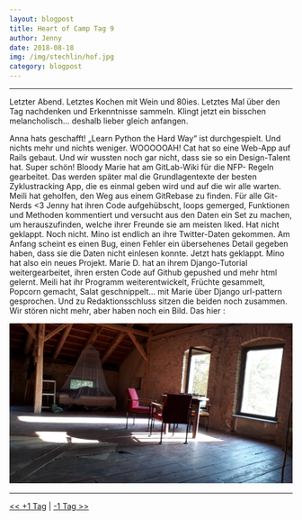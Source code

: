 ```yaml
---
layout: blogpost
title: Heart of Camp Tag 9
author: Jenny
date: 2018-08-18
img: /img/stechlin/hof.jpg
category: blogpost
---
```

                                      
***
Letzter Abend. Letztes Kochen mit Wein und 80ies. Letztes Mal über den Tag nachdenken und Erkenntnisse sammeln. Klingt jetzt ein bisschen melancholisch… deshalb lieber gleich anfangen.

Anna hats geschafft! „Learn Python the Hard Way“ ist durchgespielt. Und nichts mehr und nichts weniger. WOOOOOAH!
Cat hat so eine Web-App auf Rails gebaut. Und wir wussten noch gar nicht, dass sie so ein Design-Talent hat. Super schön!
Bloody Marie hat am GitLab-Wiki für die NFP- Regeln gearbeitet. Das werden später mal die Grundlagentexte der besten Zyklustracking App, die es einmal geben wird und auf die wir alle warten. Meili hat geholfen, den Weg aus einem GitRebase zu finden. Für alle Git-Nerds <3
Jenny hat ihren Code aufgehübscht, loops gemerged, Funktionen und Methoden kommentiert und versucht aus den Daten ein Set zu machen, um herauszufinden, welche ihrer Freunde sie am meisten liked. Hat nicht geklappt. Noch nicht.
Mino ist endlich an ihre Twitter-Daten gekommen. Am Anfang scheint es einen Bug, einen Fehler ein übersehenes Detail gegeben haben, dass sie die Daten nicht einlesen konnte. Jetzt hats geklappt. Mino hat also ein neues Projekt. 
Marie D. hat an ihrem Django-Tutorial weitergearbeitet, ihren ersten Code auf Github gepushed und mehr html gelernt. 
Meili hat ihr Programm weiterentwickelt, Früchte gesammelt, Popcorn gemacht, Salat geschnippelt… mit Marie über Django url-pattern gesprochen. Und zu Redaktionsschluss sitzen die beiden noch zusammen. Wir stören nicht mehr, aber haben noch ein Bild. Das hier :  


![](/img/stechlin/dachboden.jpg)

***

[<< +1 Tag](/stechlin_19)
|
[-1 Tag >>](/stechlin_17)
